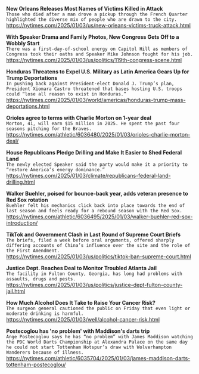 **New Orleans Releases Most Names of Victims Killed in Attack**\
`Those who died after a man drove a pickup through the French Quarter highlighted the diverse mix of people who are drawn to the city.`\
https://nytimes.com/2025/01/03/us/new-orleans-victims-truck-attack.html

**With Speaker Drama and Family Photos, New Congress Gets Off to a Wobbly Start**\
`There was a first-day-of-school energy on Capitol Hill as members of Congress took their oaths and Speaker Mike Johnson fought for his job.`\
https://nytimes.com/2025/01/03/us/politics/119th-congress-scene.html

**Honduras Threatens to Expel U.S. Military as Latin America Gears Up for Trump Deportations**\
`In pushing back against President-elect Donald J. Trump’s plan, President Xiomara Castro threatened that bases hosting U.S. troops could “lose all reason to exist in Honduras.”`\
https://nytimes.com/2025/01/03/world/americas/honduras-trump-mass-deportations.html

**Orioles agree to terms with Charlie Morton on 1-year deal**\
`Morton, 41, will earn $15 million in 2025. He spent the past four seasons pitching for the Braves.`\
https://nytimes.com/athletic/6036480/2025/01/03/orioles-charlie-morton-deal/

**House Republicans Pledge Drilling and Make It Easier to Shed Federal Land**\
`The newly elected Speaker said the party would make it a priority to “restore America’s energy dominance.”`\
https://nytimes.com/2025/01/03/climate/republicans-federal-land-drilling.html

**Walker Buehler, poised for bounce-back year, adds veteran presence to Red Sox rotation**\
`Buehler felt his mechanics click back into place towards the end of last season and feels ready for a rebound season with the Red Sox.`\
https://nytimes.com/athletic/6036495/2025/01/03/walker-buehler-red-sox-introduction/

**TikTok and Government Clash in Last Round of Supreme Court Briefs**\
`The briefs, filed a week before oral arguments, offered sharply differing accounts of China’s influence over the site and the role of the First Amendment.`\
https://nytimes.com/2025/01/03/us/politics/tiktok-ban-supreme-court.html

**Justice Dept. Reaches Deal to Monitor Troubled Atlanta Jail**\
`The facility in Fulton County, Georgia, has long had problems with assaults, drugs and pests.`\
https://nytimes.com/2025/01/03/us/politics/justice-dept-fulton-county-jail.html

**How Much Alcohol Does It Take to Raise Your Cancer Risk?**\
`The surgeon general cautioned the public on Friday that even light or moderate drinking is harmful.`\
https://nytimes.com/2025/01/03/well/alcohol-cancer-risk.html

**Postecoglou has 'no problem' with Maddison's darts trip**\
`Ange Postecoglou says he has “no problem” with James Maddison watching the PDC World Darts Championship at Alexandra Palace on the same day he could not start Tottenham Hotspur’s draw with Wolverhampton Wanderers because of illness.`\
https://nytimes.com/athletic/6035704/2025/01/03/james-maddison-darts-tottenham-postecoglou/

